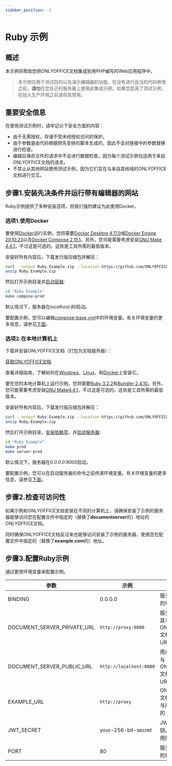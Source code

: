 ```yaml
---
sidebar_position: -2
---
```


# Ruby 示例

## 概述

本示例将帮助您把ONLYOFFICE文档集成到用PHP编写的Web应用程序中。

> 本示例仅用于测试目的以及演示编辑器的功能。在没有进行适当的代码修改之前，**请勿**在您自己的服务器上使用此集成示例。如果您启用了测试示例，在投入生产环境之前请将其禁用。

## 重要安全信息

在使用测试示例时，请牢记以下安全方面的内容：

- 由于无需授权，存储不受未经授权访问的保护。
- 由于参数是由代码根据预先安排的脚本生成的，因此不会对链接中的参数替换进行检查。
- 编辑后保存文件的请求中不会进行数据检查，因为每个测试示例仅适用于来自ONLYOFFICE文档的请求。
- 不禁止从其他网站使用测试示例，因为它们旨在与来自其他域的ONLYOFFICE文档进行交互。

## 步骤1.安装先决条件并运行带有编辑器的网站

Ruby示例提供了多种安装选项，但我们强烈建议为此使用Docker。

### 选项1.使用Docker

要使用[Docker](https://www.docker.com/)运行实例，您将需要[Docker Desktop 4.17.0](https://docs.docker.com/desktop/)或[Docker Engine 20.10.23](https://docs.docker.com/engine/)以及[Docker Compose 2.15.1](https://docs.docker.com/compose/)。另外，您可能需要考虑安装[GNU Make 4.4.1](https://www.gnu.org/software/make/)，不过这是可选的。这些是工具所需的最低版本。

安装好所有内容后，下载发行版压缩包并解压：

``` sh
curl --output Ruby.Example.zip --location https://github.com/ONLYOFFICE/document-server-integration/releases/latest/download/Ruby.Example.zip
unzip Ruby.Example.zip
```

然后打开示例目录并[启动容器](https://github.com/ONLYOFFICE/document-server-integration/blob/eaa06d1919ee92b72c945e14aa8d96871dd26879/web/documentserver-example/ruby/Makefile#L46):

``` sh
cd "Ruby Example"
make compose-prod
```

默认情况下，服务器在*localhost:80*启动。

要配置示例，您可以编辑[compose-base.yml](https://github.com/ONLYOFFICE/document-server-integration/blob/eaa06d1919ee92b72c945e14aa8d96871dd26879/web/documentserver-example/ruby/compose-base.yml)中的环境变量。有关环境变量的更多信息，请参见[下面](#step-3-configure-the-ruby-example)。

### 选项2.在本地计算机上

下载并安装ONLYOFFICE文档（打包为文档服务器）：

[获取ONLYOFFICE文档](https://www.onlyoffice.com/download-docs.aspx?from=api#docs-developer)

查看详细指南，了解如何在[Windows](https://helpcenter.onlyoffice.com/installation/docs-developer-install-windows.aspx?from=api_php_example)，[Linux](https://helpcenter.onlyoffice.com/installation/docs-developer-install-ubuntu.aspx?from=api_php_example)，和[Docker](https://helpcenter.onlyoffice.com/installation/docs-developer-install-docker.aspx?from=api_php_example)上安装它。

要在您的本地计算机上运行示例，您将需要[Ruby 3.2.2](https://www.ruby-lang.org/en/)和[Bundler 2.4.10](https://bundler.io/)。另外，您可能需要考虑安装[GNU Make4.4.1](https://www.gnu.org/software/make/)，不过这是可选的。这些是工具所需的最低版本。

安装好所有内容后，下载发行版压缩包并解压：

``` sh
curl --output Ruby.Example.zip --location https://github.com/ONLYOFFICE/document-server-integration/releases/latest/download/Ruby.Example.zip
unzip Ruby.Example.zip
```

然后打开示例目录，[安装依赖项](https://github.com/ONLYOFFICE/document-server-integration/blob/eaa06d1919ee92b72c945e14aa8d96871dd26879/web/documentserver-example/ruby/Makefile#L33)，并[启动服务器](https://github.com/ONLYOFFICE/document-server-integration/blob/eaa06d1919ee92b72c945e14aa8d96871dd26879/web/documentserver-example/ruby/Makefile#L42):

``` sh
cd "Ruby Example"
make prod
make server-prod
```

默认情况下，服务器在*0.0.0.0:9000*启动。

要配置示例，您可以在启动服务器的命令之前传递环境变量。有关环境变量的更多信息，请参见[下面](#step-3-configure-the-ruby-example)。

## 步骤2.检查可访问性

如果示例和ONLYOFFICE文档安装在不同的计算机上，请确保安装了示例的服务器能够访问您在配置文件中指定的（替换了**documentserver**的）地址的ONLYOFFICE文档。

同时确保ONLYOFFICE文档反过来也能够访问安装了示例的服务器，使用您在配置文件中指定的（替换了**example.com**的）地址。

## 步骤3.配置Ruby示例

通过更改环境变量来配置示例。

| 参数                      | 示例                 | 描述                                                             |
| ------------------------------ | ----------------------- | ----------------------------------------------------------------------- |
| BINDING                        | 0.0.0.0                 | 服务器应启动的地址。                                        |
| DOCUMENT\_SERVER\_PRIVATE\_URL | `http://proxy:8080`     | 服务器将通过其与 ONLYOFFICE 文档通信的 URL。                             |
| DOCUMENT\_SERVER\_PUBLIC\_URL  | `http://localhost:8080` | 用户将通过其与 ONLYOFFICE 文档通信的 URL。                               |
| EXAMPLE\_URL                   | `http://proxy`          | ONLYOFFICE 文档将通过其与服务器通信的 URL。                               |
| JWT\_SECRET                    | your-256-bit-secret     | JWT 授权密钥。留空以禁用授权。                                          |
| PORT                           | 80                      | 服务器应运行的端口。                                              |
